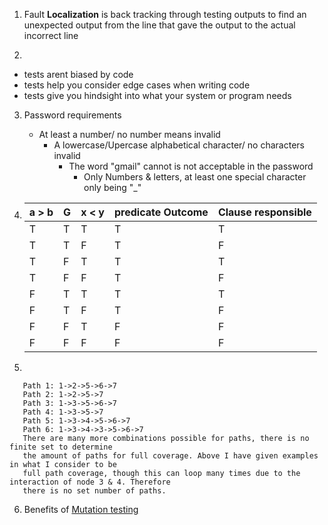 1. Fault **Localization** is back tracking through testing outputs to find an unexpected output from the line that gave the output to the actual incorrect line

2.
- tests arent biased by code
- tests help you consider edge cases when writing code
- tests give you hindsight into what your system or program needs

3. Password requirements
   - At least a number/ no number means invalid
      - A lowercase/Upercase alphabetical character/ no characters invalid 
         - The word "gmail" cannot is not acceptable in the password
            -  Only Numbers & letters, at least one special character only being "_"
            



4. | a > b| G | x < y |predicate Outcome|Clause responsible|
   |------|---|-------|-----------------|------------------|
   |  T   | T |  T    |   T             |        T         |
   |  T   | T |  F    |   T             |        F         |
   |  T   | F |  T    |   T             |        T         |
   |  T   | F |  F    |   T             |        F         |
   |  F   | T |  T    |   T             |        T         |
   |  F   | T |  F    |   T             |        F         |
   |  F   | F |  T    |   F             |        F         |
   |  F   | F |  F    |   F             |        F         |


5.  
```
   Path 1: 1->2->5->6->7
   Path 2: 1->2->5->7
   Path 3: 1->3->5->6->7
   Path 4: 1->3->5->7
   Path 5: 1->3->4->5->6->7
   Path 6: 1->3->4->3->5->6->7
   There are many more combinations possible for paths, there is no finite set to determine
   the amount of paths for full coverage. Above I have given examples in what I consider to be
   full path coverage, though this can loop many times due to the interaction of node 3 & 4. Therefore
   there is no set number of paths.
```

6. Benefits of [Mutation testing](https://github.com/willbush/ex-nixos-starter-config/blob/dda28fd4e8e37d9a0896e9c6413c233956df9639/persist.nix#L24)